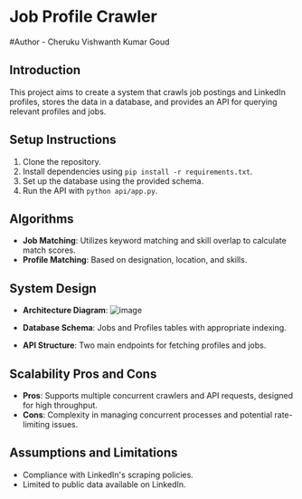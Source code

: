 # Job Profile Crawler

#Author - Cheruku Vishwanth Kumar Goud

## Introduction
This project aims to create a system that crawls job postings and LinkedIn profiles, stores the data in a database, and provides an API for querying relevant profiles and jobs.

## Setup Instructions
1. Clone the repository.
2. Install dependencies using `pip install -r requirements.txt`.
3. Set up the database using the provided schema.
4. Run the API with `python api/app.py`.

## Algorithms
- **Job Matching**: Utilizes keyword matching and skill overlap to calculate match scores.
- **Profile Matching**: Based on designation, location, and skills.

## System Design
- **Architecture Diagram**: ![image](https://github.com/user-attachments/assets/a0c3ad2b-2035-47fb-970a-dbf10c7aee27)

- **Database Schema**: Jobs and Profiles tables with appropriate indexing.
- **API Structure**: Two main endpoints for fetching profiles and jobs.

## Scalability Pros and Cons
- **Pros**: Supports multiple concurrent crawlers and API requests, designed for high throughput.
- **Cons**: Complexity in managing concurrent processes and potential rate-limiting issues.

## Assumptions and Limitations
- Compliance with LinkedIn's scraping policies.
- Limited to public data available on LinkedIn.

